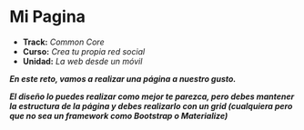 # Mi Pagina

* **Track:** _Common Core_
* **Curso:** _Crea tu propia red social_
* **Unidad:** _La web desde un móvil_

***En este reto, vamos a realizar una página a nuestro gusto.***

***El diseño lo puedes realizar como mejor te parezca, pero debes mantener la estructura de la página y debes realizarlo con un grid (cualquiera pero que no sea un framework como Bootstrap o Materialize)***


